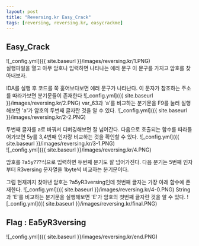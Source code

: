 ```yaml
---
layout: post
title: "Reversing.kr Easy_Crack"
tags: [reversing, reversing.kr, easycrackme]
---
```


## Easy_Crack

![_config.yml]({{ site.baseurl }}/images/reversing.kr/1.PNG)  
실행파일을 열고 아무 암호나 입력하면 나타나는 에러 문구
이 문구를 가지고 암호를 찾아내보자.

IDA를 실행 후 코드를 쭉 훑어보다보면 에러 문구가 나타난다. 
이 문자가 참조하는 주소를 따라가보면 분기문들이 존재한다
![_config.yml]({{ site.baseurl }}/images/reversing.kr/2.PNG) 
var_63과 'a'를 비교하는 분기문을 F9를 눌러 실행해보면 'a'가 암호의 두번째 글자란 것을 알 수 있다.
![_config.yml]({{ site.baseurl }}/images/reversing.kr/2-2.PNG) 

두번째 글자를 a로 바꿔서 디버깅해보면 잘 넘어간다. 다음으로 호출되는 함수를 따라들어가보면 5y를 3,4번째 인자랑 비교하는 것을 확인할 수 있다.
![_config.yml]({{ site.baseurl }}/images/reversing.kr/3-1.PNG)  
![_config.yml]({{ site.baseurl }}/images/reversing.kr/4.PNG)  

암호를 ?a5y???식으로 입력하면 두번째 분기도 잘 넘어가진다. 다음 분기는 5번째 인자부터 R3versing 문자열을 1byte씩 비교하는 분기문이다.

그럼 현재까지 찾아낸 암호는 ?a5yR3versing인데 첫번째 글자는 가장 아래 함수에 존재한다.
![_config.yml]({{ site.baseurl }}/images/reversing.kr/4-0.PNG) 
String과 'E'를 비교하는 분기문을 실행해보면 'E'가 암호의 첫번째 글자란 것을 알 수 있다.
![_config.yml]({{ site.baseurl }}/images/reversing.kr/final.PNG)   

## Flag : Ea5yR3versing

![_config.yml]({{ site.baseurl }}/images/reversing.kr/end.PNG) 
